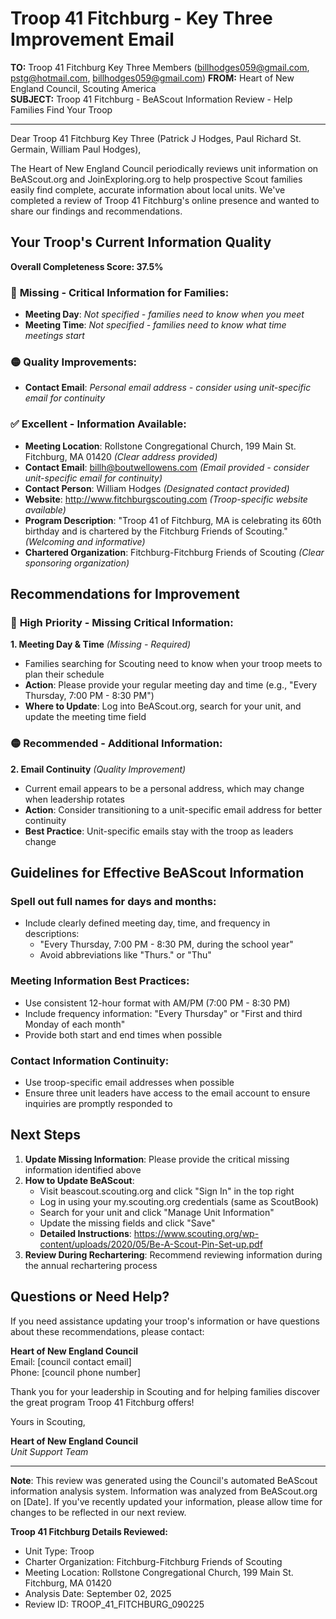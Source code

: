 # Troop 41 Fitchburg - Key Three Improvement Email

**TO:** Troop 41 Fitchburg Key Three Members (billhodges059@gmail.com, pstg@hotmail.com, billhodges059@gmail.com)
**FROM:** Heart of New England Council, Scouting America  
**SUBJECT:** Troop 41 Fitchburg - BeAScout Information Review - Help Families Find Your Troop  

---

Dear Troop 41 Fitchburg Key Three (Patrick J Hodges, Paul Richard St. Germain, William Paul Hodges),

The Heart of New England Council periodically reviews unit information on BeAScout.org and JoinExploring.org to help prospective Scout families easily find complete, accurate information about local units. We've completed a review of Troop 41 Fitchburg's online presence and wanted to share our findings and recommendations.

## Your Troop's Current Information Quality

**Overall Completeness Score: 37.5%**

### 🔴 **Missing - Critical Information for Families:**
- **Meeting Day**: *Not specified - families need to know when you meet*
- **Meeting Time**: *Not specified - families need to know what time meetings start*

### 🟡 **Quality Improvements:**
- **Contact Email**: *Personal email address - consider using unit-specific email for continuity*

### ✅ **Excellent - Information Available:**
- **Meeting Location**: Rollstone Congregational Church, 199 Main St. Fitchburg, MA 01420 *(Clear address provided)*
- **Contact Email**: billh@boutwellowens.com *(Email provided - consider unit-specific email for continuity)*
- **Contact Person**: William Hodges *(Designated contact provided)*
- **Website**: http://www.fitchburgscouting.com *(Troop-specific website available)*
- **Program Description**: "Troop 41 of Fitchburg, MA is celebrating its 60th birthday and is chartered by the Fitchburg Friends of Scouting." *(Welcoming and informative)*
- **Chartered Organization**: Fitchburg-Fitchburg Friends of Scouting *(Clear sponsoring organization)*

## Recommendations for Improvement

### 🔴 **High Priority - Missing Critical Information:**

**1. Meeting Day & Time** *(Missing - Required)*
- Families searching for Scouting need to know when your troop meets to plan their schedule
- **Action**: Please provide your regular meeting day and time (e.g., "Every Thursday, 7:00 PM - 8:30 PM")
- **Where to Update**: Log into BeAScout.org, search for your unit, and update the meeting time field

### 🟡 **Recommended - Additional Information:**

**2. Email Continuity** *(Quality Improvement)*
- Current email appears to be a personal address, which may change when leadership rotates
- **Action**: Consider transitioning to a unit-specific email address for better continuity
- **Best Practice**: Unit-specific emails stay with the troop as leaders change


## Guidelines for Effective BeAScout Information

### **Spell out full names for days and months:**
- Include clearly defined meeting day, time, and frequency in descriptions:
  - "Every Thursday, 7:00 PM - 8:30 PM, during the school year"
  - Avoid abbreviations like "Thurs." or "Thu"

### **Meeting Information Best Practices:**
- Use consistent 12-hour format with AM/PM (7:00 PM - 8:30 PM)
- Include frequency information: "Every Thursday" or "First and third Monday of each month"
- Provide both start and end times when possible

### **Contact Information Continuity:**
- Use troop-specific email addresses when possible
- Ensure three unit leaders have access to the email account to ensure inquiries are promptly responded to

## Next Steps

1. **Update Missing Information**: Please provide the critical missing information identified above
2. **How to Update BeAScout**: 
   - Visit beascout.scouting.org and click "Sign In" in the top right
   - Log in using your my.scouting.org credentials (same as ScoutBook)
   - Search for your unit and click "Manage Unit Information"
   - Update the missing fields and click "Save"
   - **Detailed Instructions**: https://www.scouting.org/wp-content/uploads/2020/05/Be-A-Scout-Pin-Set-up.pdf
3. **Review During Rechartering**: Recommend reviewing information during the annual rechartering process

## Questions or Need Help?

If you need assistance updating your troop's information or have questions about these recommendations, please contact:

**Heart of New England Council**  
Email: [council contact email]  
Phone: [council phone number]

Thank you for your leadership in Scouting and for helping families discover the great program Troop 41 Fitchburg offers!

Yours in Scouting,

**Heart of New England Council**  
*Unit Support Team*

---

**Note**: This review was generated using the Council's automated BeAScout information analysis system. Information was analyzed from BeAScout.org on [Date]. If you've recently updated your information, please allow time for changes to be reflected in our next review.

**Troop 41 Fitchburg Details Reviewed:**
- Unit Type: Troop
- Charter Organization: Fitchburg-Fitchburg Friends of Scouting  
- Meeting Location: Rollstone Congregational Church, 199 Main St. Fitchburg, MA 01420
- Analysis Date: September 02, 2025
- Review ID: TROOP_41_FITCHBURG_090225